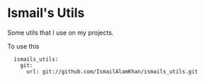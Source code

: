 # Ismail's Utils

Some utils that I use on my projects.

To use this

```
  ismails_utils:
    git:
      url: git://github.com/IsmailAlamKhan/ismails_utils.git
```

